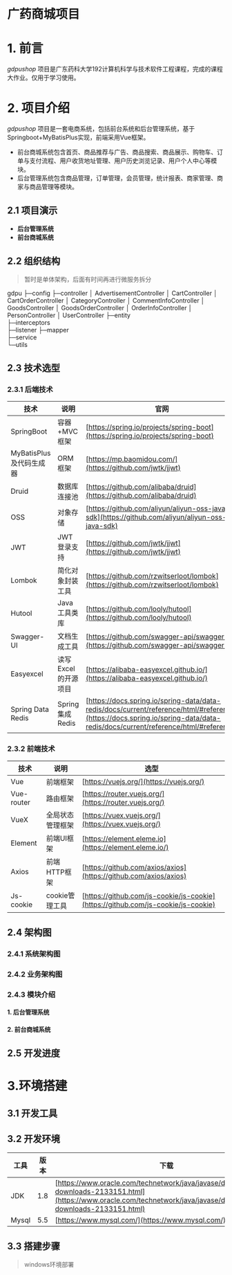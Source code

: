 # 广药商城项目

# 1. 前言

*gdpushop* 项目是广东药科大学192计算机科学与技术软件工程课程，完成的课程大作业。仅用于学习使用。

# 2. 项目介绍

*gdpushop* 项目是一套电商系统，包括前台系统和后台管理系统，基于Springboot+MyBatisPlus实现，前端采用Vue框架。

* 前台商城系统包含首页、商品推荐与广告、商品搜索、商品展示、购物车、订单与支付流程、用户收货地址管理、用户历史浏览记录、用户个人中心等模块。
* 后台管理系统包含商品管理，订单管理，会员管理，统计报表、商家管理、商家与商品管理等模块。

## 2.1 项目演示

* **后台管理系统**
* **前台商城系统**

## 2.2 组织结构

> 暂时是单体架构，后面有时间再进行微服务拆分

gdpu
├─config
├─controller
│      AdvertisementController
│      CartController
│      CartOrderController
│      CategoryController
│      CommentInfoController
│      GoodsController
│      GoodsOrderController
│      OrderInfoController
│      PersonController
│      UserController
├─entity<br />├─interceptors<br />├─listener
├─mapper<br />├─service<br />└─utils

## 2.3 技术选型

### 2.3.1 后端技术

| 技术                          | 说明                | 官网                                                         |
| ----------------------------- | ------------------- | ------------------------------------------------------------ |
| SpringBoot                    | 容器+MVC框架        | [https://spring.io/projects/spring-boot](https://spring.io/projects/spring-boot) |
| MyBatisPlus及代码生成器<br /> | ORM框架<br />       | [https://mp.baomidou.com/](https://github.com/jwtk/jjwt)<br /> |
| Druid                         | 数据库连接池        | [https://github.com/alibaba/druid](https://github.com/alibaba/druid) |
| OSS                           | 对象存储            | [https://github.com/aliyun/aliyun-oss-java-sdk](https://github.com/aliyun/aliyun-oss-java-sdk) |
| JWT                           | JWT登录支持         | [https://github.com/jwtk/jjwt](https://github.com/jwtk/jjwt) |
| Lombok                        | 简化对象封装工具    | [https://github.com/rzwitserloot/lombok](https://github.com/rzwitserloot/lombok) |
| Hutool                        | Java工具类库        | [https://github.com/looly/hutool](https://github.com/looly/hutool) |
| Swagger-UI<br />              | 文档生成工具        | [https://github.com/swagger-api/swagger-ui](https://github.com/swagger-api/swagger-ui) |
| Easyexcel<br />               | 读写Excel的开源项目 | [https://alibaba-easyexcel.github.io/](https://alibaba-easyexcel.github.io/) |
| Spring Data Redis             | Spring集成Redis     | [https://docs.spring.io/spring-data/data-redis/docs/current/reference/html/#reference](https://docs.spring.io/spring-data/data-redis/docs/current/reference/html/#reference) |

### 2.3.2 前端技术

| 技术       | 说明             | 选型                                                         |
| ---------- | ---------------- | ------------------------------------------------------------ |
| Vue        | 前端框架         | [https://vuejs.org/](https://vuejs.org/)                     |
| Vue-router | 路由框架         | [https://router.vuejs.org/](https://router.vuejs.org/)       |
| VueX       | 全局状态管理框架 | [https://vuex.vuejs.org/](https://vuex.vuejs.org/)           |
| Element    | 前端UI框架       | [https://element.eleme.io](https://element.eleme.io/)        |
| Axios      | 前端HTTP框架     | [https://github.com/axios/axios](https://github.com/axios/axios) |
| Js-cookie  | cookie管理工具   | [https://github.com/js-cookie/js-cookie](https://github.com/js-cookie/js-cookie) |

## 2.4 架构图

### 2.4.1 系统架构图

### 2.4.2 业务架构图

### 2.4.3 模块介绍

#### 1. 后台管理系统

#### 2. 前台商城系统

## 2.5 开发进度

# 3.环境搭建

## 3.1 开发工具

## 3.2 开发环境

| 工具  | 版本 | 下载                                                         |
| ----- | ---- | ------------------------------------------------------------ |
| JDK   | 1.8  | [https://www.oracle.com/technetwork/java/javase/downloads/jdk8-downloads-2133151.html](https://www.oracle.com/technetwork/java/javase/downloads/jdk8-downloads-2133151.html) |
| Mysql | 5.5  | [https://www.mysql.com/](https://www.mysql.com/)             |

## 3.3 搭建步骤

> windows环境部署
